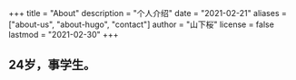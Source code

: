+++
title = "About"
description = "个人介绍"
date = "2021-02-21"
aliases = ["about-us", "about-hugo", "contact"]
author = "山下桜"
license = false
lastmod = "2021-02-30"
+++

## 24岁，事学生。